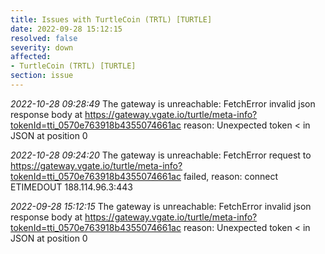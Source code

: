 ```yaml
---
title: Issues with TurtleCoin (TRTL) [TURTLE]
date: 2022-09-28 15:12:15
resolved: false
severity: down
affected:
- TurtleCoin (TRTL) [TURTLE]
section: issue
---
```


*2022-10-28 09:28:49* The gateway is unreachable: FetchError invalid json response body at https://gateway.vgate.io/turtle/meta-info?tokenId=tti_0570e763918b4355074661ac reason: Unexpected token < in JSON at position 0

*2022-10-28 09:24:20* The gateway is unreachable: FetchError request to https://gateway.vgate.io/turtle/meta-info?tokenId=tti_0570e763918b4355074661ac failed, reason: connect ETIMEDOUT 188.114.96.3:443

*2022-09-28 15:12:15* The gateway is unreachable: FetchError invalid json response body at https://gateway.vgate.io/turtle/meta-info?tokenId=tti_0570e763918b4355074661ac reason: Unexpected token < in JSON at position 0